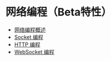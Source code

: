 # 网络编程（Beta特性）

- [网络编程概述](net_overview.md)
- [Socket 编程](net_socket.md)
- [HTTP 编程](net_http.md)
- [WebSocket 编程](net_websocket.md)